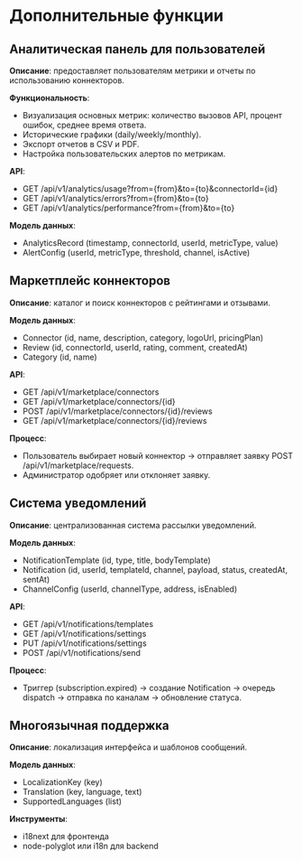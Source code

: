 # Дополнительные функции

## Аналитическая панель для пользователей
**Описание**: предоставляет пользователям метрики и отчеты по использованию коннекторов.

**Функциональность**:
- Визуализация основных метрик: количество вызовов API, процент ошибок, среднее время ответа.
- Исторические графики (daily/weekly/monthly).
- Экспорт отчетов в CSV и PDF.
- Настройка пользовательских алертов по метрикам.

**API**:
- GET /api/v1/analytics/usage?from={from}&to={to}&connectorId={id}
- GET /api/v1/analytics/errors?from={from}&to={to}
- GET /api/v1/analytics/performance?from={from}&to={to}

**Модель данных**:
- AnalyticsRecord (timestamp, connectorId, userId, metricType, value)
- AlertConfig (userId, metricType, threshold, channel, isActive)

## Маркетплейс коннекторов
**Описание**: каталог и поиск коннекторов с рейтингами и отзывами.

**Модель данных**:
- Connector (id, name, description, category, logoUrl, pricingPlan)
- Review (id, connectorId, userId, rating, comment, createdAt)
- Category (id, name)

**API**:
- GET /api/v1/marketplace/connectors
- GET /api/v1/marketplace/connectors/{id}
- POST /api/v1/marketplace/connectors/{id}/reviews
- GET /api/v1/marketplace/connectors/{id}/reviews

**Процесс**:
- Пользователь выбирает новый коннектор → отправляет заявку POST /api/v1/marketplace/requests.
- Администратор одобряет или отклоняет заявку.

## Система уведомлений
**Описание**: централизованная система рассылки уведомлений.

**Модель данных**:
- NotificationTemplate (id, type, title, bodyTemplate)
- Notification (id, userId, templateId, channel, payload, status, createdAt, sentAt)
- ChannelConfig (userId, channelType, address, isEnabled)

**API**:
- GET /api/v1/notifications/templates
- GET /api/v1/notifications/settings
- PUT /api/v1/notifications/settings
- POST /api/v1/notifications/send

**Процесс**:
- Триггер (subscription.expired) → создание Notification → очередь dispatch → отправка по каналам → обновление статуса.

## Многоязычная поддержка
**Описание**: локализация интерфейса и шаблонов сообщений.

**Модель данных**:
- LocalizationKey (key)
- Translation (key, language, text)
- SupportedLanguages (list)

**Инструменты**:
- i18next для фронтенда
- node-polyglot или i18n для backend
